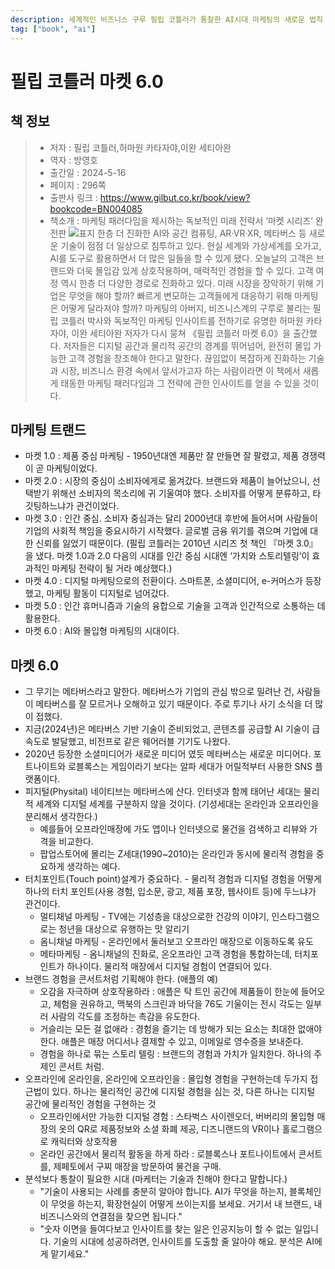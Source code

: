 ```yaml
---
description: 세계적인 비즈니스 구루 필립 코틀러가 통찰한 AI시대 마케팅의 새로운 법칙
tag: ["book", "ai"]
---
```


# 필립 코틀러 마켓 6.0

## 책 정보

> - 저자 : 필립 코틀러,허마원 카타자야,이완 세티아완
> - 역자 : 방영호
> - 출간일 : 2024-5-16
> - 페이지 : 296쪽
> - 출판사 링크 : <https://www.gilbut.co.kr/book/view?bookcode=BN004085>
> - 책소개 : 마케팅 패러다임을 제시하는 독보적인 미래 전략서 ‘마켓 시리즈’ 완전판
> ![표지](https://gimg.gilbut.co.kr/book/BN004085/rn_view_BN004085.jpg)
> 한층 더 진화한 AI와 공간 컴퓨팅, AR·VR·XR, 메타버스 등 새로운 기술이 점점 더 일상으로 침투하고 있다. 현실 세계와 가상세계를 오가고, AI를 도구로 활용하면서 더 많은 일들을 할 수 있게 됐다. 오늘날의 고객은 브랜드와 더욱 몰입감 있게 상호작용하며, 매력적인 경험을 할 수 있다. 고객 여정 역시 한층 더 다양한 경로로 진화하고 있다. 미래 시장을 장악하기 위해 기업은 무엇을 해야 할까? 빠르게 변모하는 고객들에게 대응하기 위해 마케팅은 어떻게 달라져야 할까?
마케팅의 아버지, 비즈니스계의 구루로 불리는 필립 코틀러 박사와 독보적인 마케팅 인사이트를 전하기로 유명한 허마원 카타자야, 이완 세티아완 저자가 다시 뭉쳐 《필립 코틀러 마켓 6.0》을 출간했다. 저자들은 디지털 공간과 물리적 공간의 경계를 뛰어넘어, 완전히 몰입 가능한 고객 경험을 창조해야 한다고 말한다. 끊임없이 복잡하게 진화하는 기술과 시장, 비즈니스 환경 속에서 앞서가고자 하는 사람이라면 이 책에서 새롭게 태동한 마케팅 패러다임과 그 전략에 관한 인사이트를 얻을 수 있을 것이다.

## 마케팅 트랜드

- 마켓 1.0 : 제품 중심 마케팅 - 1950년대엔 제품만 잘 만들면 잘 팔렸고, 제품 경쟁력이 곧 마케팅이었다.
- 마켓 2.0 : 시장의 중심이 소비자에게로 옮겨갔다. 브랜드와 제품이 늘어났으니, 선택받기 위해선 소비자의 목소리에 귀 기울여야 했다. 소비자를 어떻게 분류하고, 타깃팅하느냐가 관건이었다.
- 마켓 3.0 : 인간 중심. 소비자 중심과는 달리 2000년대 후반에 들어서며 사람들이 기업의 사회적 책임을 중요시하기 시작했다. 글로벌 금융 위기를 겪으며 기업에 대한 신뢰를 잃었기 때문이다. (필립 코틀러는 2010년 시리즈 첫 책인 『마켓 3.0』을 냈다. 마켓 1.0과 2.0 다음의 시대를 인간 중심 시대엔 ‘가치와 스토리텔링’이 효과적인 마케팅 전략이 될 거라 예상했다.)
- 마켓 4.0 : 디지털 마케팅으로의 전환이다. 스마트폰, 소셜미디어, e-커머스가 등장했고, 마케팅 활동이 디지털로 넘어갔다.
- 마켓 5.0 : 인간 휴머니즘과 기술의 융합으로 기술을 고객과 인간적으로 소통하는 데 활용한다.
- 마켓 6.0 : AI와 몰입형 마케팅의 시대이다.

## 마켓 6.0

- 그 무기는 메타버스라고 말한다. 메타버스가 기업의 관심 밖으로 밀려난 건, 사람들이 메타버스를 잘 모르거나 오해하고 있기 때문이다. 주로 투기나 사기 소식을 더 많이 접했다.
- 지금(2024년)은 메타버스 기반 기술이 준비되었고, 콘텐츠를 공급할 AI 기술이 급속도로 발달했고, 비전프로 같은 웨어러블 기기도 나왔다.
- 2020년 등장한 소셜미디어가 새로운 미디어 였듯 메타버스는 새로운 미디어다. 포트나이트와 로블록스는 게임이라기 보다는 알파 세대가 어릴적부터 사용한 SNS 플랫폼이다.
- 피지털(Physital) 네이티브는 메타버스에 산다. 인터넷과 함께 태어난 세대는 물리적 세계와 디지털 세계를 구분하지 않을 것이다. (기성세대는 온라인과 오프라인을 분리해서 생각한다.)
  - 예를들어 오프라인매장에 가도 앱이나 인터넷으로 물건을 검색하고 리뷰와 가격을 비교한다.
  - 팝업스토어에 몰리는 Z세대(1990~2010)는 온라인과 동시에 물리적 경험을 중요하게 생각하는 예다.
- 터치포인트(Touch point)설계가 중요하다. - 물리적 경험과 디지털 경험을 어떻게 하나의 터치 포인트(사용 경험, 입소문, 광고, 제품 포장, 웹사이트 등)에 두느냐가 관건이다.
  - 멀티채널 마케팅 - TV에는 기성층을 대상으로한 건강의 이야기, 인스타그램으로는 청년을 대상으로 유행하는 맛 알리기
  - 옴니채널 마케팅 - 온라인에서 둘러보고 오프라인 매장으로 이동하도록 유도
  - 메타마케팅 - 옴니채널의 진화로, 온오프라인 고객 경험을 통합하는데, 터치포인트가 하나이다. 물리적 매장에서 디지털 경험이 연결되어 있다.
- 브랜드 경험을 콘서트처럼 기획해야 한다. (애플의 예)
  - 오감을 자극하며 상호작용하라 : 애플은 탁 트인 공간에 제품들이 한눈에 들어오고, 체험을 권유하고, 맥북의 스크린과 바닥을 76도 기울이는 전시 각도는 일부러 사람의 각도를 조정하는 촉감을 유도한다.
  - 거슬리는 모든 걸 없애라 : 경험을 즐기는 데 방해가 되는 요소는 최대한 없애야 한다. 애플은 매장 어디서나 결제할 수 있고, 이메일로 영수증을 보내준다.
  - 경험을 하나로 묶는 스토리 텔링 : 브랜드의 경험과 가치가 일치한다. 하나의 주제인 콘서트 처럼.
- 오프라인에 온라인을, 온라인에 오프라인을 : 몰입형 경험을 구현하는데 두가지 접근법이 있다. 하나는 물리적인 공간에 디지털 경험을 심는 것, 다른 하나는 디지털 공간에 물리적인 경험을 구현하는 것
  - 오프라인에서만 가능한 디지털 경험 : 스타벅스 사이렌오더, 버버리의 몰입형 매장의 옷의 QR로 제품정보와 소셜 화폐 제공, 디즈니랜드의 VR이나 홀로그램으로 캐릭터와 상호작용
  - 온라인 공간에서 물리적 활동을 하게 하라  : 로블록스나 포트나이트에서 콘서트를, 제페토에서 구찌 매장을 방문하여 물건을 구매.
- 분석보다 통찰이 필요한 시대 (마케터는 기술과 친해야 한다고 말합니다.)
  - "기술이 사용되는 사례를 충분히 알아야 합니다. AI가 무엇을 하는지, 블록체인이 무엇을 하는지, 확장현실이 어떻게 쓰이는지를 보세요. 거기서 내 브랜드, 내 비즈니스와의 연결점을 찾으면 됩니다."
  - "숫자 이면을 들여다보고 인사이트를 찾는 일은 인공지능이 할 수 없는 일입니다. 기술의 시대에 성공하려면, 인사이트를 도출할 줄 알아야 해요. 분석은 AI에게 맡기세요."